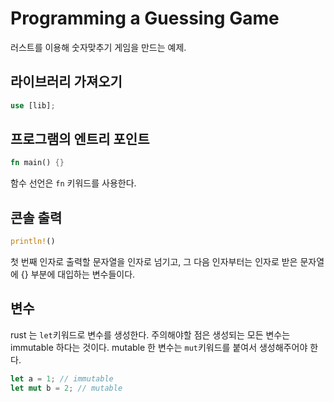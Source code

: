 # Programming a Guessing Game

러스트를 이용해 숫자맞추기 게임을 만드는 예제.

## 라이브러리 가져오기

```rust
use [lib];
```

## 프로그램의 엔트리 포인트

```rust
fn main() {}
```

함수 선언은 `fn` 키워드를 사용한다.

## 콘솔 출력

```rust
println!()
```

첫 번째 인자로 출력할 문자열을 인자로 넘기고, 그 다음 인자부터는 인자로 받은 문자열에 {} 부분에 대입하는 변수들이다.

## 변수

rust 는 `let`키워드로 변수를 생성한다. 주의해야할 점은 생성되는 모든 변수는 immutable 하다는 것이다. mutable 한 변수는 `mut`키워드를 붙여서 생성해주어야 한다.

```rust
let a = 1; // immutable
let mut b = 2; // mutable
```
